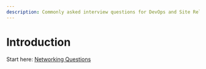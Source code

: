 ```yaml
---
description: Commonly asked interview questions for DevOps and Site Reliability Engineering (SRE) positions.
---
```



# Introduction

Start here: [Networking Questions]

<!-- Hyperlinks -->
[Networking Questions]: https://kloudkoncepts.com/devops-and-sre-interview-questions/networking/